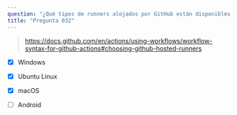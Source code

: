 ```yaml
---
question: "¿Qué tipos de runners alojados por GitHub están disponibles para usar? (Selecciona tres.)"
title: "Pregunta 032"
---
```


> https://docs.github.com/en/actions/using-workflows/workflow-syntax-for-github-actions#choosing-github-hosted-runners
- [x] Windows
- [x] Ubuntu Linux
- [x] macOS
- [ ] Android

